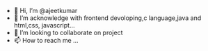 - 👋 Hi, I’m @ajeetkumar
- 🌱 I’m acknowledge with  frontend devoloping,c  language,java and html,css, javascript...
- 💞️ I’m looking to collaborate on project 
- 📫 How to reach me ...

<!---
ajeet1kumar/ajeet1kumar is a ✨ special ✨ repository because its `README.md` (this file) appears on your GitHub profile.
You can click the Preview link to take a look at your changes.
--->
